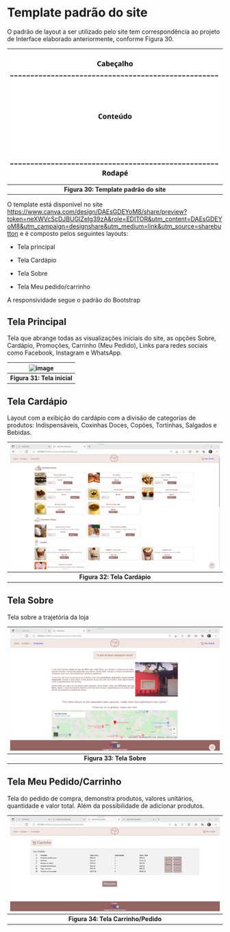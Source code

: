 # Template padrão do site


O padrão de layout a ser utilizado pelo site tem correspondência ao projeto de Interface elaborado anteriormente, conforme Figura 30. 

| ![QuadroKanban](img/wireframes/estruturapadrao.png) | 
|:--:| 
| **Figura 30: Template padrão do site** |
 
 
O template está disponível no site https://www.canva.com/design/DAEsGDEYoM8/share/preview?token=neXWVcScDJBUGIZeIg39zA&role=EDITOR&utm_content=DAEsGDEYoM8&utm_campaign=designshare&utm_medium=link&utm_source=sharebutton e é composto pelos seguintes layouts:  

- Tela principal 

- Tela Cardápio 

- Tela Sobre 
- Tela Meu pedido/carrinho

A responsividade segue o padrão do Bootstrap 

## Tela Principal 
Tela que abrange todas as visualizações iniciais do site, as opções Sobre, Cardápio, Promoções, Carrinho (Meu Pedido), Links para redes sociais como Facebook, Instagram e WhatsApp.

| ![image](https://user-images.githubusercontent.com/90658683/143687983-02783d8e-1597-4819-ba07-dc9922bfe601.png) | 
|:--:| 
| **Figura 31: Tela inicial** |

## Tela Cardápio
Layout com a exibição do cardápio com a divisão de categorias de produtos: Indispensáveis, Coxinhas Doces, Copões, Tortinhas, Salgados e Bebidas.

| ![QuadroKanban](img/Cardapio.png) | 
|:--:| 
| **Figura 32: Tela Cardápio** |

## Tela Sobre
Tela sobre a trajetória da loja

| ![QuadroKanban](img/Sobre.png) | 
|:--:| 
| **Figura 33: Tela Sobre** |
 
 ## Tela Meu Pedido/Carrinho
 Tela do pedido de compra, demonstra produtos, valores unitários, quantidade e valor total. Além da possibilidade de adicionar produtos.

| ![QuadroKanban](img/Meucarrinho.png) | 
|:--:| 
| **Figura 34: Tela Carrinho/Pedido** |
